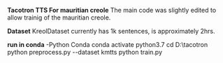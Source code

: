 **Tacotron TTS For mauritian creole**
The main code was slightly edited to allow trainig of the mauritian creole. 

**Dataset**
KreolDataset currently has 1k sentences, is approximately 2hrs.

**run in conda**
   -Python Conda 
   conda activate python3.7
   cd D:\tacotron
   python preprocess.py --dataset kmtts
   python train.py
